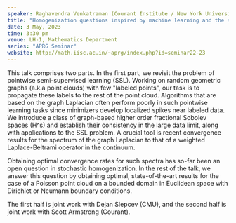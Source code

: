 ```yaml
---
speaker: Raghavendra Venkatraman (Courant Institute / New York University, USA)
title: "Homogenization questions inspired by machine learning and the semi-supervised learning problem"
date: 3 May, 2023
time: 3:30 pm
venue: LH-1, Mathematics Department
series: "APRG Seminar"
website: http://math.iisc.ac.in/~aprg/index.php?id=seminar22-23
---
```


This talk comprises two parts. In the first part, we revisit the problem of pointwise semi-supervised learning (SSL).
Working on random geometric graphs (a.k.a point clouds) with few "labeled points", our task is to propagate these
labels to the rest of the point cloud. Algorithms that are based on the graph Laplacian often perform poorly in such
pointwise learning tasks since minimizers develop localized spikes near labeled data. We introduce a class of
graph-based higher order fractional Sobolev spaces (H^s) and establish their consistency in the large data limit,
along with applications to the SSL problem. A crucial tool is recent convergence results for the spectrum of the
graph Laplacian to that of a weighted Laplace-Beltrami operator in the continuum.

Obtaining optimal convergence rates for such spectra has so-far been an open question in stochastic homogenization.
In the rest of the talk, we answer this question by obtaining optimal, state-of-the-art results for the case of a
Poisson point cloud on a bounded domain in Euclidean space with Dirichlet or Neumann boundary conditions. 

The first half is joint work with Dejan Slepcev (CMU), and the second half is joint work with Scott Armstrong (Courant).

